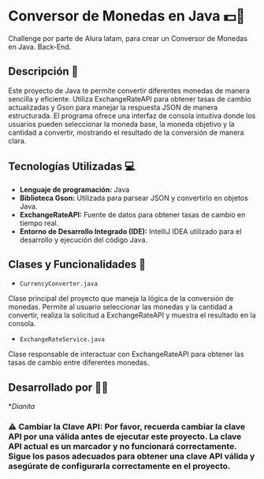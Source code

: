 # Conversor de Monedas en Java 💵💱

 Challenge por parte de Alura latam, para crear un Conversor de Monedas en Java. Back-End.

## Descripción 📝

Este proyecto de Java te permite convertir diferentes monedas de manera sencilla y eficiente. Utiliza ExchangeRateAPI para obtener tasas de cambio actualizadas y Gson para manejar la respuesta JSON de manera estructurada. El programa ofrece una interfaz de consola intuitiva donde los usuarios pueden seleccionar la moneda base, la moneda objetivo y la cantidad a convertir, mostrando el resultado de la conversión de manera clara.

## Tecnologías Utilizadas 💻

- **Lenguaje de programación:** Java
- **Biblioteca Gson:** Utilizada para parsear JSON y convertirlo en objetos Java.
- **ExchangeRateAPI:** Fuente de datos para obtener tasas de cambio en tiempo real.
- **Entorno de Desarrollo Integrado (IDE):** IntelliJ IDEA utilizado para el desarrollo y ejecución del código Java.

## Clases y Funcionalidades 🧩

- `CurrencyConverter.java`

Clase principal del proyecto que maneja la lógica de la conversión de monedas. Permite al usuario seleccionar las monedas y la cantidad a convertir, realiza la solicitud a ExchangeRateAPI y muestra el resultado en la consola.

- `ExchangeRateService.java`

Clase responsable de interactuar con ExchangeRateAPI para obtener las tasas de cambio entre diferentes monedas.

## Desarrollado por 👨‍💻

**Dianita*

### ⚠️ Cambiar la Clave API: Por favor, recuerda cambiar la clave API por una válida antes de ejecutar este proyecto. La clave API actual es un marcador y no funcionará correctamente. Sigue los pasos adecuados para obtener una clave API válida y asegúrate de configurarla correctamente en el proyecto.
